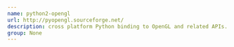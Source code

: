 ```yaml
---
name: python2-opengl
url: http://pyopengl.sourceforge.net/
description: cross platform Python binding to OpenGL and related APIs. URL : http://pyopengl.sourceforge.net/ Groups : None
group: None
---
```

